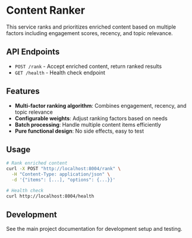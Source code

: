 # Content Ranker

This service ranks and prioritizes enriched content based on multiple factors including engagement scores, recency, and topic relevance.

## API Endpoints

- `POST /rank` - Accept enriched content, return ranked results
- `GET /health` - Health check endpoint

## Features

- **Multi-factor ranking algorithm**: Combines engagement, recency, and topic relevance
- **Configurable weights**: Adjust ranking factors based on needs
- **Batch processing**: Handle multiple content items efficiently
- **Pure functional design**: No side effects, easy to test

## Usage

```bash
# Rank enriched content
curl -X POST "http://localhost:8004/rank" \
  -H "Content-Type: application/json" \
  -d '{"items": [...], "options": {...}}'

# Health check
curl http://localhost:8004/health
```

## Development

See the main project documentation for development setup and testing.
